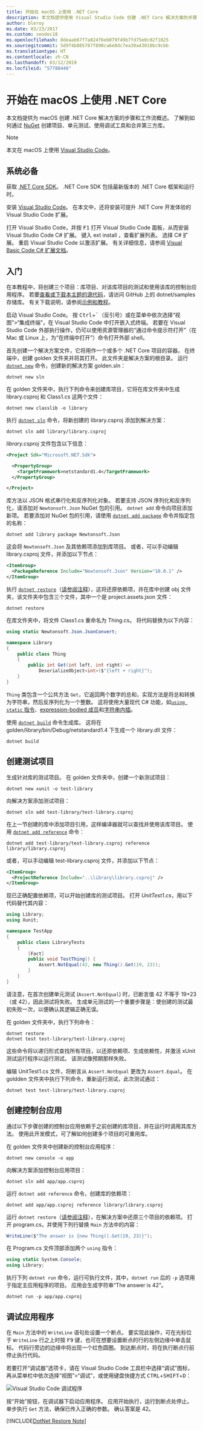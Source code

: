 ```yaml
---
title: 开始在 macOS 上使用 .NET Core
description: 本文档提供使用 Visual Studio Code 创建 .NET Core 解决方案的步骤和工作流概述。
author: bleroy
ms.date: 03/23/2017
ms.custom: seodec18
ms.openlocfilehash: 8deaab67f7a824f6eb079f49b7fd75e0c02f1025
ms.sourcegitcommit: 5d9f4b805787f890ca6e0dc7ea30a43018bc9cbb
ms.translationtype: HT
ms.contentlocale: zh-CN
ms.lasthandoff: 03/12/2019
ms.locfileid: "57788448"
---
```

# <a name="get-started-with-net-core-on-macos"></a>开始在 macOS 上使用 .NET Core

本文档提供为 macOS 创建 .NET Core 解决方案的步骤和工作流概述。 了解到如何通过 [NuGet](https://www.nuget.org/) 创建项目、单元测试、使用调试工具和合并第三方库。

> [!NOTE]
> 本文在 macOS 上使用 [Visual Studio Code](https://code.visualstudio.com)。

## <a name="prerequisites"></a>系统必备

获取 [.NET Core SDK](https://www.microsoft.com/net/core)。 .NET Core SDK 包括最新版本的 .NET Core 框架和运行时。

安装 [Visual Studio Code](https://code.visualstudio.com)。 在本文中，还将安装可提升 .NET Core 开发体验的 Visual Studio Code 扩展。

打开 Visual Studio Code，并按 <kbd>F1</kbd> 打开 Visual Studio Code 面板，从而安装 Visual Studio Code C# 扩展。 键入 ext install ，查看扩展列表。 选择 C# 扩展。 重启 Visual Studio Code 以激活扩展。 有关详细信息，请参阅 [Visual Basic Code C# 扩展文档](https://github.com/OmniSharp/omnisharp-vscode/blob/master/debugger.md)。

## <a name="get-started"></a>入门

在本教程中，将创建三个项目：库项目、对该库项目的测试和使用该库的控制台应用程序。 若要[查看或下载本主题的源代码](https://github.com/dotnet/samples/tree/master/core/getting-started/golden)，请访问 GitHub 上的 dotnet/samples 存储库。 有关下载说明，请参阅[示例和教程](../../samples-and-tutorials/index.md#viewing-and-downloading-samples)。

启动 Visual Studio Code。 按 <kbd>Ctrl</kbd>+<kbd>\`</kbd>（反引号）或在菜单中依次选择“视图”>“集成终端”，在 Visual Studio Code 中打开嵌入式终端。 若要在 Visual Studio Code 外部执行操作，仍可以使用资源管理器的“通过命令提示符打开”（在 Mac 或 Linux 上，为“在终端中打开”）命令打开外部 shell。

首先创建一个解决方案文件，它将用作一个或多个 .NET Core 项目的容器。 在终端中，创建 golden 文件夹并将其打开。 此文件夹是解决方案的根目录。 运行 [`dotnet new`](../tools/dotnet-new.md) 命令，创建新的解决方案 golden.sln：

```console
dotnet new sln
```

在 golden 文件夹中，执行下列命令来创建库项目，它将在库文件夹中生成 library.csproj 和 Class1.cs 这两个文件：

```console
dotnet new classlib -o library
```

执行 [`dotnet sln`](../tools/dotnet-sln.md) 命令，将新创建的 library.csproj 添加到解决方案：

```console
dotnet sln add library/library.csproj
```

*library.csproj* 文件包含以下信息：

```xml
<Project Sdk="Microsoft.NET.Sdk">

  <PropertyGroup>
    <TargetFramework>netstandard1.4</TargetFramework>
  </PropertyGroup>

</Project>
```

库方法以 JSON 格式串行化和反序列化对象。 若要支持 JSON 序列化和反序列化，请添加对 `Newtonsoft.Json` NuGet 包的引用。 `dotnet add` 命令向项目添加新项。 若要添加对 NuGet 包的引用，请使用 [`dotnet add package`](../tools/dotnet-add-package.md) 命令并指定包的名称：

```console
dotnet add library package Newtonsoft.Json
```

这会将 `Newtonsoft.Json` 及其依赖项添加到库项目。 或者，可以手动编辑 library.csproj 文件，并添加以下节点：

```xml
<ItemGroup>
  <PackageReference Include="Newtonsoft.Json" Version="10.0.1" />
</ItemGroup>
```

执行 [`dotnet restore`](../tools/dotnet-restore.md)（[请参阅注释](#dotnet-restore-note)），这将还原依赖项，并在库中创建 obj 文件夹，该文件夹中包含三个文件，其中一个是 project.assets.json 文件：

```console
dotnet restore
```

在库文件夹中，将文件 Class1.cs 重命名为 Thing.cs。 将代码替换为以下内容：

```csharp
using static Newtonsoft.Json.JsonConvert;

namespace Library
{
    public class Thing
    {
        public int Get(int left, int right) =>
            DeserializeObject<int>($"{left + right}");
    }
}
```

`Thing` 类包含一个公共方法 `Get`，它返回两个数字的总和，实现方法是将总和转换为字符串，然后反序列化为一个整数。 这将使用大量现代 C# 功能，如[`using static` 指令](../../csharp/language-reference/keywords/using-static.md)、[expression-bodied 成员](../../csharp/whats-new/csharp-7.md#more-expression-bodied-members)和[字符串内插](../../csharp/language-reference/tokens/interpolated.md)。

使用 [`dotnet build`](../tools/dotnet-build.md) 命令生成库。 这将在 golden/library/bin/Debug/netstandard1.4 下生成一个 library.dll 文件：

```console
dotnet build
```

## <a name="create-the-test-project"></a>创建测试项目

生成针对库的测试项目。 在 golden 文件夹中，创建一个新测试项目：

```console
dotnet new xunit -o test-library
```

向解决方案添加测试项目：

```console
dotnet sln add test-library/test-library.csproj
```

在上一节创建的库中添加项目引用，这样编译器就可以查找并使用该库项目。 使用 [`dotnet add reference`](../tools/dotnet-add-reference.md) 命令：

```console
dotnet add test-library/test-library.csproj reference library/library.csproj
```

或者，可以手动编辑 test-library.csproj 文件，并添加以下节点：

```xml
<ItemGroup>
  <ProjectReference Include="..\library\library.csproj" />
</ItemGroup>
```

现已正确配置依赖项，可以开始创建库的测试项目。 打开 *UnitTest1.cs*，用以下代码替代其内容：

```csharp
using Library;
using Xunit;

namespace TestApp
{
    public class LibraryTests
    {
        [Fact]
        public void TestThing() {
            Assert.NotEqual(42, new Thing().Get(19, 23));
        }
    }
}
```

请注意，在首次创建单元测试 (`Assert.NotEqual`) 时，已断言值 42 不等于 19+23（或 42），因此测试将失败。 生成单元测试的一个重要步骤是：使创建的测试最初失败一次，以便确认其逻辑正确无误。

在 golden 文件夹中，执行下列命令：

```console
dotnet restore 
dotnet test test-library/test-library.csproj
```

这些命令将以递归形式查找所有项目，以还原依赖项、生成依赖性，并激活 xUnit 测试运行程序以运行测试。 该测试像预期那样失败。

编辑 UnitTest1.cs 文件，将断言从 `Assert.NotEqual` 更改为 `Assert.Equal`。 在 goldden  文件夹中执行下列命令，重新运行测试，此次测试通过：

```console
dotnet test test-library/test-library.csproj
```

## <a name="create-the-console-app"></a>创建控制台应用

通过以下步骤创建的控制台应用依赖于之前创建的库项目，并在运行时调用其库方法。 使用此开发模式，可了解如何创建多个项目的可重用库。

在 golden 文件夹中创建新的控制台应用程序：

```console
dotnet new console -o app
```

向解决方案添加控制台应用项目：

```console
dotnet sln add app/app.csproj
```

运行 `dotnet add reference` 命令，创建库的依赖项：

```console
dotnet add app/app.csproj reference library/library.csproj
```

运行 `dotnet restore`（[请参阅注释](#dotnet-restore-note)），在解决方案中还原三个项目的依赖项。 打开 program.cs，并使用下列行替换 `Main` 方法中的内容：

```csharp
WriteLine($"The answer is {new Thing().Get(19, 23)}");
```

在 Program.cs 文件顶部添加两个 `using` 指令：

```csharp
using static System.Console;
using Library;
```

执行下列 `dotnet run` 命令，运行可执行文件，其中，`dotnet run` 后的 `-p` 选项用于指定主应用程序的项目。 应用会生成字符串“The answer is 42”。

```console
dotnet run -p app/app.csproj
```

## <a name="debug-the-application"></a>调试应用程序

在 `Main` 方法中的 `WriteLine` 语句处设置一个断点。 要实现此操作，可在光标位于 `WriteLine` 行之上时按 <kbd>F9</kbd> 键，也可在想要设置断点的行的左侧边缘中单击鼠标。 代码行旁边的边缘中将出现一个红色圆圈。 到达断点时，将在执行断点行前停止执行代码。

若要打开“调试器”选项卡，请在 Visual Studio Code 工具栏中选择“调试”图标，再从菜单栏中依次选择“视图”>“调试”，或使用键盘快捷方式 <kbd>CTRL</kbd>+<kbd>SHIFT</kbd>+<kbd>D</kbd>：

![Visual Studio Code 调试程序](./media/using-on-macos/vscodedebugger.png)

按“开始”按钮，在调试器下启动应用程序。 应用开始执行，运行到断点处停止。 单步执行 `Get` 方法，确保已传入正确的参数。 确认答案是 42。

<a name="dotnet-restore-note"></a>
[!INCLUDE[DotNet Restore Note](~/includes/dotnet-restore-note.md)]